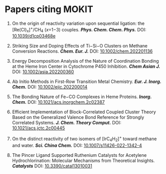 # Papers citing MOKIT

1. On the origin of reactivity variation upon sequential ligation: the [Re(Cl)<sub>x</sub>]<sup>+</sup>/CH<sub>4</sub> (*x*=1−3) couples. ***Phys. Chem. Chem. Phys.*** DOI: [10.1039/d1cp03468e](https://doi.org/10.1039/D1CP03468E)

2. Striking Size and Doping Effects of Ti−Si−O Clusters on Methane Conversion Reactions. ***Chem. Eur. J.*** DOI: [10.1002/chem.202201136](https://doi.org/10.1002/chem.202201136)

3. Energy Decomposition Analysis of the Nature of Coordination Bonding at the Heme Iron Center in Cytochrome P450 Inhibition. ***Chem Asian J.*** DOI: [10.1002/asia.202200360](https://doi.org/10.1002/asia.202200360)

4. Ab Initio Methods in First-Row Transition Metal Chemistry. ***Eur. J. Inorg. Chem.*** DOI: [10.1002/ejic.202200014](https://doi.org/10.1002/ejic.202200014)

5. The Bonding Nature of Fe−CO Complexes in Heme Proteins. ***Inorg. Chem.*** DOI: [10.1021/acs.inorgchem.2c02387](https://doi.org/10.1021/acs.inorgchem.2c02387)

6. Efficient Implementation of Block-Correlated Coupled Cluster Theory Based on the Generalized Valence Bond Reference for Strongly Correlated Systems. ***J. Chem. Theory Comput.*** DOI: [10.1021/acs.jctc.2c00445](https://doi.org/10.1021/acs.jctc.2c00445)

7. On the distinct reactivity of two isomers of [IrC<sub>4</sub>H<sub>2</sub>]<sup>+</sup> toward methane and water. ***Sci. China Chem.*** DOI: [10.1007/s11426-022-1342-4](https://link.springer.com/article/10.1007/s11426-022-1342-4)

8. The Pincer Ligand Supported Ruthenium Catalysts for Acetylene Hydrochlorination: Molecular Mechanisms from Theoretical Insights. ***Catalysts*** DOI: [10.3390/catal13010031](https://doi.org/10.3390/catal13010031)


